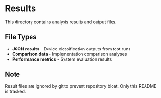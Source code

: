 # Results

This directory contains analysis results and output files.

## File Types

- **JSON results** - Device classification outputs from test runs
- **Comparison data** - Implementation comparison analyses
- **Performance metrics** - System evaluation results

## Note

Result files are ignored by git to prevent repository bloat. Only this README is tracked.